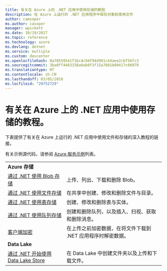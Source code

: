 ```yaml
---
title: 有关在 Azure 上的 .NET 应用中使用存储的教程
description: 在 Azure 上运行的 .NET 应用程序中保存对象和使用文件
author: camsoper
ms.author: casoper
manager: wpickett
ms.date: 10/19/2017
ms.topic: reference
ms.technology: azure
ms.devlang: dotnet
ms.service: multiple
ms.custom: devcenter
ms.openlocfilehash: 0a78559541f1bc4c94f94d991c44aee2cbf56fc3
ms.sourcegitcommit: 3ba0ff4463338a0ab0f3f15a7601b89417c06970
ms.translationtype: HT
ms.contentlocale: zh-CN
ms.lasthandoff: 03/05/2018
ms.locfileid: "29752729"
---
```

# <a name="tutorials-for-working-with-storage-in-your-net-apps-on-azure"></a>有关在 Azure 上的 .NET 应用中使用存储的教程。

下表提供了有关在 Azure 上运行的 .NET 应用中使用文件和存储的深入教程的链接。

有关示例源代码，请参阅 [Azure 服务示例](https://azure.microsoft.com/resources/samples/?platform=dotnet)列表。

| | |
|---|---|
| **Azure 存储** ||
| [通过 .NET 使用 Blob 存储][1] | 上传、列出、下载和删除 Blob。 |
| [通过 .NET 使用文件存储][4] | 在共享中创建、修改和删除文件与目录。 | 
| [通过 .NET 使用表存储][3] | 创建、修改和删除表与实体。 |
| [通过 .NET 使用队列存储][2] | 创建和删除队列，以及插入、扫视、获取和删除消息。 |
| [客户端加密][5] | 在上传之前加密数据，在将文件下载到 .NET 应用程序时解密数据。 
|**Data Lake**||
| [通过 .NET 开始使用 Data Lake Store][6] | 在 Data Lake 中创建文件夹以及上传和下载文件。 | 

[1]: /azure/storage/storage-dotnet-how-to-use-blobs
[2]: /azure/storage/storage-dotnet-how-to-use-queues
[3]: /azure/storage/storage-dotnet-how-to-use-tables
[4]: /azure/storage/storage-dotnet-how-to-use-files
[5]: /azure/storage/storage-client-side-encryption
[6]: /azure/data-lake-store/data-lake-store-get-started-net-sdk